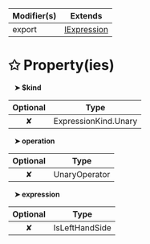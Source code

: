 | Modifier(s)                            | Extends                                    |
|----------------------------------------|--------------------------------------------|
| export | [IExpression](/runtime/interface/ast/iexpression.md) |

# &#10025; Property(ies)

&nbsp;&nbsp; **&#10148; $kind**

| Optional                           | Type                         |
|:----------------------------------:|------------------------------|
| ✘ | ExpressionKind.Unary |

&nbsp;&nbsp; **&#10148; operation**

| Optional                           | Type                         |
|:----------------------------------:|------------------------------|
| ✘ | UnaryOperator |

&nbsp;&nbsp; **&#10148; expression**

| Optional                           | Type                         |
|:----------------------------------:|------------------------------|
| ✘ | IsLeftHandSide |